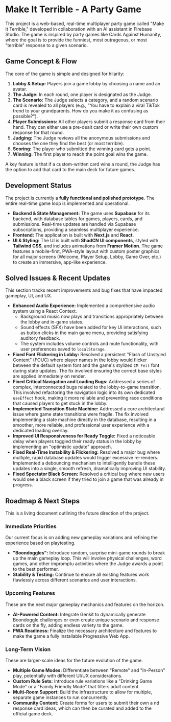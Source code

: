# Make It Terrible - A Party Game

This project is a web-based, real-time multiplayer party game called "Make It Terrible," developed in collaboration with an AI assistant in Firebase Studio. The game is inspired by party games like Cards Against Humanity, where the goal is to provide the funniest, most outrageous, or most "terrible" response to a given scenario.

## Game Concept & Flow

The core of the game is simple and designed for hilarity:

1.  **Lobby & Setup:** Players join a game lobby by choosing a name and an avatar.
2.  **The Judge:** In each round, one player is designated as the Judge.
3.  **The Scenario:** The Judge selects a category, and a random scenario card is revealed to all players (e.g., "You have to explain a viral TikTok trend to your grandparents. How do you make it as confusing as possible?").
4.  **Player Submissions:** All other players submit a response card from their hand. They can either use a pre-dealt card or write their own custom response for that round.
5.  **Judging:** The Judge reviews all the anonymous submissions and chooses the one they find the best (or most terrible).
6.  **Scoring:** The player who submitted the winning card gets a point.
7.  **Winning:** The first player to reach the point goal wins the game.

A key feature is that if a custom-written card wins a round, the Judge has the option to add that card to the main deck for future games.

## Development Status

The project is currently a **fully functional and polished prototype**. The entire real-time game loop is implemented and operational.

- **Backend & State Management:** The game uses **Supabase** for its backend, with database tables for games, players, cards, and submissions. Real-time updates are handled via Supabase subscriptions, providing a seamless multiplayer experience.
- **Frontend:** The application is built with **Next.js** and **React**.
- **UI & Styling:** The UI is built with **ShadCN UI components**, styled with **Tailwind CSS**, and includes animations from **Framer Motion**. The game features a mobile-first, PWA-style layout with custom poster graphics for all major screens (Welcome, Player Setup, Lobby, Game Over, etc.) to create an immersive, app-like experience.

## Solved Issues & Recent Updates

This section tracks recent improvements and bug fixes that have impacted gameplay, UI, and UX.

- **Enhanced Audio Experience:** Implemented a comprehensive audio system using a React Context.
  - Background music now plays and transitions appropriately between the lobby and in-game states.
  - Sound effects (SFX) have been added for key UI interactions, such as button clicks in the main game menu, providing satisfying auditory feedback.
  - The system includes volume controls and mute functionality, with user preferences saved to `localStorage`.
- **Fixed Font Flickering in Lobby:** Resolved a persistent "Flash of Unstyled Content" (FOUC) where player names in the lobby would flicker between the default system font and the game's stylized `IM Fell` font during state updates. The fix involved ensuring the correct base styles are applied immediately on render.
- **Fixed Critical Navigation and Loading Bugs:** Addressed a series of complex, interconnected bugs related to the lobby-to-game transition. This involved refactoring the navigation logic into its own dedicated `useEffect` hook, making it more reliable and preventing race conditions that caused players to get stuck in the lobby.
- **Implemented Transition State Machine:** Addressed a core architectural issue where game state transitions were fragile. The fix involved implementing a state machine directly in the database, resulting in a smoother, more reliable, and professional user experience with a dedicated loading overlay.
- **Improved UI Responsiveness for Ready Toggle:** Fixed a noticeable delay when players toggled their ready status in the lobby by implementing an "optimistic update" approach.
- **Fixed Real-Time Instability & Flickering:** Resolved a major bug where multiple, rapid database updates would trigger excessive re-renders. Implemented a debouncing mechanism to intelligently bundle these updates into a single, smooth refresh, dramatically improving UI stability.
- **Fixed Spectator Black Screen:** Resolved a critical bug where new users would see a black screen if they tried to join a game that was already in progress.

## Roadmap & Next Steps

This is a living document outlining the future direction of the project.

### Immediate Priorities
Our current focus is on adding new gameplay variations and refining the experience based on playtesting.
- **"Boondoggles":** Introduce random, surprise mini-game rounds to break up the main gameplay loop. This will involve physical challenges, word games, and other impromptu activities where the Judge awards a point to the best performer.
- **Stability & Testing:** Continue to ensure all existing features work flawlessly across different scenarios and user interactions.

### Upcoming Features
These are the next major gameplay mechanics and features on the horizon.
- **AI-Powered Content:** Integrate Genkit to dynamically generate Boondoggle challenges or even create unique scenario and response cards on the fly, adding endless variety to the game.
- **PWA Readiness:** Finalize the necessary architecture and features to make the game a fully installable Progressive Web App.

### Long-Term Vision
These are larger-scale ideas for the future evolution of the game.
- **Multiple Game Modes:** Differentiate between "Remote" and "In-Person" play, potentially with different UI/UX considerations.
- **Custom Rule Sets:** Introduce rule variations like a "Drinking Game Mode" or a "Family Friendly Mode" that filters adult content.
- **Multi-Room Support:** Build the infrastructure to allow for multiple, separate game instances to run concurrently.
- **Community Content:** Create forms for users to submit their own a nd response card ideas, which can then be curated and added to the official game deck.